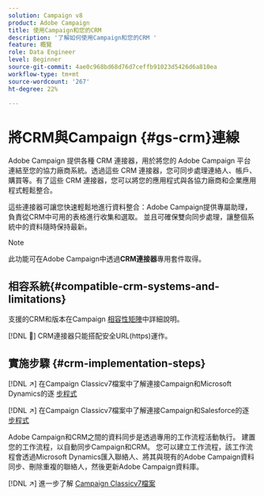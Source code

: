 ```yaml
---
solution: Campaign v8
product: Adobe Campaign
title: 使用Campaign和您的CRM
description: '了解如何使用Campaign和您的CRM '
feature: 概覽
role: Data Engineer
level: Beginner
source-git-commit: 4ae0c968bd68d76d7ceffb91023d5426d6a810ea
workflow-type: tm+mt
source-wordcount: '267'
ht-degree: 22%

---
```


# 將CRM與Campaign {#gs-crm}連線

Adobe Campaign 提供各種 CRM 連接器，用於將您的 Adobe Campaign 平台連結至您的協力廠商系統。透過這些 CRM 連接器，您可同步處理連絡人、帳戶、購買等。有了這些 CRM 連接器，您可以將您的應用程式與各協力廠商和企業應用程式輕鬆整合。

這些連接器可讓您快速輕鬆地進行資料整合：Adobe Campaign提供專屬助理，負責從CRM中可用的表格進行收集和選取。 並且可確保雙向同步處理，讓整個系統中的資料隨時保持最新。

>[!NOTE]
>
>此功能可在Adobe Campaign中透過&#x200B;**CRM連接器**&#x200B;專用套件取得。

## 相容系統{#compatible-crm-systems-and-limitations}

支援的CRM和版本在Campaign [相容性矩陣](../start/compatibility-matrix.md)中詳細說明。

[!DNL :speech_balloon:] CRM連接器只能搭配安全URL(https)運作。

## 實施步驟 {#crm-implementation-steps}

[!DNL :arrow_upper_right:] 在Campaign Classicv7檔案中了解連接Campaign和Microsoft Dynamics的逐 [步程式](https://experienceleague.adobe.com/docs/campaign-classic/using/getting-started/connectors/crm-connectors/crm-ms-dynamics.html?lang=en#microsoft-dynamics-implementation-steps)

[!DNL :arrow_upper_right:] 在Campaign Classicv7檔案中了解連接Campaign和Salesforce的逐 [步程式](https://experienceleague.adobe.com/docs/campaign-classic/using/getting-started/connectors/crm-connectors/crm-sfdc.html?lang=en#getting-started)


Adobe Campaign和CRM之間的資料同步是透過專用的工作流程活動執行。 建置您的工作流程，以自動同步Campaign和CRM。 您可以建立工作流程，該工作流程會透過Microsoft Dynamics匯入聯絡人、將其與現有的Adobe Campaign資料同步、刪除重複的聯絡人，然後更新Adobe Campaign資料庫。

[!DNL :arrow_upper_right:] 進一步了解 [Campaign Classicv7檔案](https://experienceleague.adobe.com/docs/campaign-classic/using/getting-started/connectors/crm-connectors/crm-data-sync.html?lang=en#getting-started)

